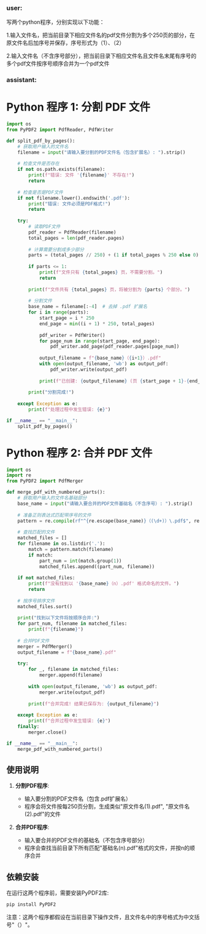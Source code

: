 ### user:

写两个python程序，分别实现以下功能：

1.输入文件名，把当前目录下相应文件名的pdf文件分割为多个250页的部分，在原文件名后加序号并保存，序号形式为（1）、（2）

2.输入文件名（不含序号部分），把当前目录下相应文件名且文件名末尾有序号的多个pdf文件按序号顺序合并为一个pdf文件

### assistant:

# Python 程序 1: 分割 PDF 文件

```python
import os
from PyPDF2 import PdfReader, PdfWriter

def split_pdf_by_pages():
    # 获取用户输入的文件名
    filename = input("请输入要分割的PDF文件名（包含扩展名）: ").strip()
    
    # 检查文件是否存在
    if not os.path.exists(filename):
        print(f"错误: 文件 '{filename}' 不存在!")
        return
    
    # 检查是否是PDF文件
    if not filename.lower().endswith('.pdf'):
        print("错误: 文件必须是PDF格式!")
        return
    
    try:
        # 读取PDF文件
        pdf_reader = PdfReader(filename)
        total_pages = len(pdf_reader.pages)
        
        # 计算需要分割成多少部分
        parts = (total_pages // 250) + (1 if total_pages % 250 else 0)
        
        if parts <= 1:
            print(f"文件只有 {total_pages} 页，不需要分割。")
            return
        
        print(f"文件共有 {total_pages} 页，将被分割为 {parts} 个部分。")
        
        # 分割文件
        base_name = filename[:-4]  # 去掉 .pdf 扩展名
        for i in range(parts):
            start_page = i * 250
            end_page = min((i + 1) * 250, total_pages)
            
            pdf_writer = PdfWriter()
            for page_num in range(start_page, end_page):
                pdf_writer.add_page(pdf_reader.pages[page_num])
            
            output_filename = f"{base_name}（{i+1}）.pdf"
            with open(output_filename, 'wb') as output_pdf:
                pdf_writer.write(output_pdf)
            
            print(f"已创建: {output_filename} (页 {start_page + 1}-{end_page})")
        
        print("分割完成!")
    
    except Exception as e:
        print(f"处理过程中发生错误: {e}")

if __name__ == "__main__":
    split_pdf_by_pages()
```

# Python 程序 2: 合并 PDF 文件

```python
import os
import re
from PyPDF2 import PdfMerger

def merge_pdf_with_numbered_parts():
    # 获取用户输入的文件名基础部分
    base_name = input("请输入要合并的PDF文件基础名（不含序号）: ").strip()
    
    # 准备正则表达式匹配带序号的文件
    pattern = re.compile(rf"^{re.escape(base_name)}（(\d+)）\.pdf$", re.IGNORECASE)
    
    # 查找匹配的文件
    matched_files = []
    for filename in os.listdir('.'):
        match = pattern.match(filename)
        if match:
            part_num = int(match.group(1))
            matched_files.append((part_num, filename))
    
    if not matched_files:
        print(f"没有找到以 '{base_name}（n）.pdf' 格式命名的文件。")
        return
    
    # 按序号排序文件
    matched_files.sort()
    
    print("找到以下文件将按顺序合并:")
    for part_num, filename in matched_files:
        print(f"{filename}")
    
    # 合并PDF文件
    merger = PdfMerger()
    output_filename = f"{base_name}.pdf"
    
    try:
        for _, filename in matched_files:
            merger.append(filename)
        
        with open(output_filename, 'wb') as output_pdf:
            merger.write(output_pdf)
        
        print(f"合并完成! 结果已保存为: {output_filename}")
    
    except Exception as e:
        print(f"合并过程中发生错误: {e}")
    finally:
        merger.close()

if __name__ == "__main__":
    merge_pdf_with_numbered_parts()
```

## 使用说明

1. **分割PDF程序**:
   - 输入要分割的PDF文件名（包含.pdf扩展名）
   - 程序会将文件按每250页分割，生成类似"原文件名(1).pdf", "原文件名(2).pdf"的文件

2. **合并PDF程序**:
   - 输入要合并的PDF文件的基础名（不包含序号部分）
   - 程序会查找当前目录下所有匹配"基础名(n).pdf"格式的文件，并按n的顺序合并

## 依赖安装

在运行这两个程序前，需要安装PyPDF2库:

```bash
pip install PyPDF2
```

注意：这两个程序都假设在当前目录下操作文件，且文件名中的序号格式为中文括号"（）"。